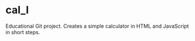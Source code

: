 # cal_I
Educational Git project. Creates a simple calculator in HTML and JavaScript in short steps.
